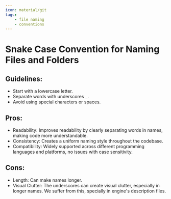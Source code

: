 ```yaml
---
icon: material/git
tags:
    - file naming
    - conventions
---
```



# Snake Case Convention for Naming Files and Folders

## Guidelines:

- Start with a lowercase letter.
- Separate words with underscores `_`.
- Avoid using special characters or spaces.

## Pros:

- Readability: Improves readability by clearly separating words in names, making
  code more understandable.
- Consistency: Creates a uniform naming style throughout the codebase.
- Compatibility: Widely supported across different programming languages and
  platforms, no issues with case sensitivity.

## Cons:

- Length: Can make names longer.
- Visual Clutter: The underscores can create visual clutter, especially in
  longer names. We suffer from this, specially in engine's description files.